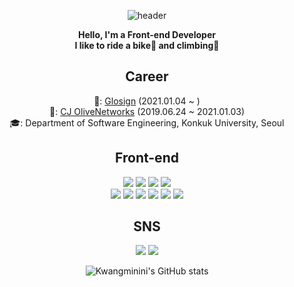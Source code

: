 
<div align="center"}>

![header](https://capsule-render.vercel.app/api?type=rounded&color=1e8ffa&height=200&section=header&text=Accept%20with%20open%20arms&fontSize=50&fontColor=ffffff&desc=Kemon's%20Github%20profile&descSize=30&descAlign=64&descAlignY=68)

**Hello, I'm a Front-end Developer** <br/>
**I like to ride a bike🚴 and climbing🧗**

## Career
🏢: [Glosign](https://www.glosign.com) (2021.01.04 ~ ) <br/> 
🏢: [CJ OliveNetworks](https://www.cjolivenetworks.co.kr/) (2019.06.24 ~ 2021.01.03)<br/>
🎓: Department of Software Engineering, Konkuk University, Seoul
## Front-end
<img src="https://img.shields.io/badge/HTML-E34F26?style=flat-square&logo=HTML5&logoColor=white"/>
<img src="https://img.shields.io/badge/CSS3-1155fb?style=flat-square&logo=CSS3&logoColor=white"/>
<img src="https://img.shields.io/badge/SCSS-CC6699?style=flat-square&logo=Sass&logoColor=white"/>
<img src="https://img.shields.io/badge/StyledComponents/Emotion-DB7093?style=flat-square&logo=Styled-components&logoColor=white"/><br/>
<img src="https://img.shields.io/badge/JavaScript-F7DF1E?style=flat-square&logo=JavaScript&logoColor=white"/>
<img src="https://img.shields.io/badge/TypeScript-3178C6?style=flat-square&logo=TypeScript&logoColor=white"/>
<img src="https://img.shields.io/badge/React-61DAFB?style=flat-square&logo=React&logoColor=white"/>
<img src="https://img.shields.io/badge/Redux-764ABC?style=flat-square&logo=Redux&logoColor=white"/>
<img src="https://img.shields.io/badge/ReduxSaga-764ABC?style=flat-square&logo=Redux-Saga&logoColor=white"/>
<img src="https://img.shields.io/badge/Recoil-1179fb?style=flat-square&logo=Recoil&logoColor=white"/>

 ## SNS 
 <a href="https://always-develop.tistory.com/" target="_blank"><img src="https://img.shields.io/badge/Tistory-000000?style=flat-square&logo=tistory&logoColor=white"/></a>
 <a href="https://www.instagram.com/9angmini/" target="_blank"><img src="https://img.shields.io/badge/Instagram-E1306C?style=flat-square&logo=instagram&logoColor=white"/></a>

![Kwangminini's GitHub stats](https://github-readme-stats.vercel.app/api?username=kwangminini&show_icons=true&theme=radical)

</div>
